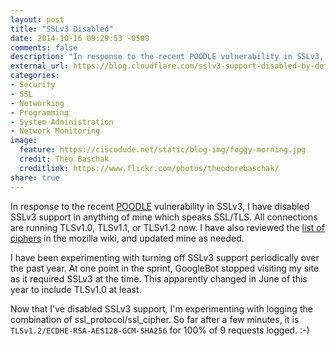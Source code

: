 ```yaml
---
layout: post
title: "SSLv3 Disabled"
date: 2014-10-16 09:29:53 -0500
comments: false
description: "In response to the recent POODLE vulnerability in SSLv3, I have disabled SSLv3 support in anything of mine which speaks SSL/TLS. All connections are running TLSv1.0, TLSv1.1, or TLSv1.2 now."
external_url: https://blog.cloudflare.com/sslv3-support-disabled-by-default-due-to-vulnerability/
categories: 
- Security
- SSL
- Networking
- Programming
- System Administration
- Network Monitoring
image:
  feature: https://ciscodude.net/static/blog-img/foggy-morning.jpg
  credit: Theo Baschak
  creditlink: https://www.flickr.com/photos/theodorebaschak/
share: true
---
```

In response to the recent [POODLE](https://www.openssl.org/~bodo/ssl-poodle.pdf) vulnerability in SSLv3, I have disabled SSLv3 support in anything of mine which speaks SSL/TLS. All connections are running TLSv1.0, TLSv1.1, or TLSv1.2 now. I have also reviewed the [list of ciphers](https://wiki.mozilla.org/Security/Server_Side_TLS) in the mozilla wiki, and updated mine as needed.

I have been experimenting with turning off SSLv3 support periodically over the past year. At one point in the sprint, GoogleBot stopped visiting my site as it required SSLv3 at the time. This apparently changed in June of this year to include TLSv1.0 at least.

Now that I've disabled SSLv3 support, I'm experimenting with logging the combination of ssl_protocol/ssl_cipher. So far after a few minutes, it is `TLSv1.2/ECDHE-RSA-AES128-GCM-SHA256` for 100% of 9 requests logged. :-)


